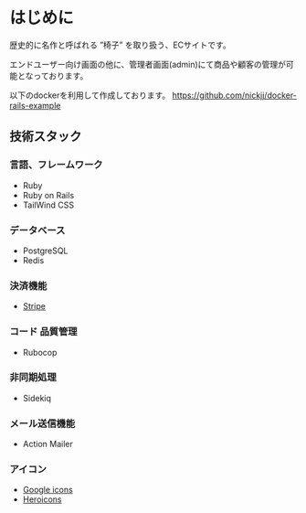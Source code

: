 # はじめに
歴史的に名作と呼ばれる ”椅子” を取り扱う、ECサイトです。

エンドユーザー向け画面の他に、管理者画面(admin)にて商品や顧客の管理が可能となっております。

以下のdockerを利用して作成しております。
https://github.com/nickjj/docker-rails-example


## 技術スタック

### 言語、フレームワーク
- Ruby
- Ruby on Rails
- TailWind CSS

### データベース
- PostgreSQL
- Redis

### 決済機能
- [Stripe](https://stripe.com/docs?locale=ja-JP)

### コード 品質管理
- Rubocop

### 非同期処理
- Sidekiq

### メール送信機能
- Action Mailer

### アイコン
- [Google icons](https://fonts.google.com/icons)
- [Heroicons](https://heroicons.com/)
